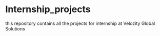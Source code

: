 # Internship_projects
 this repository contains all the projects for internship at Velozity Global Solutions

